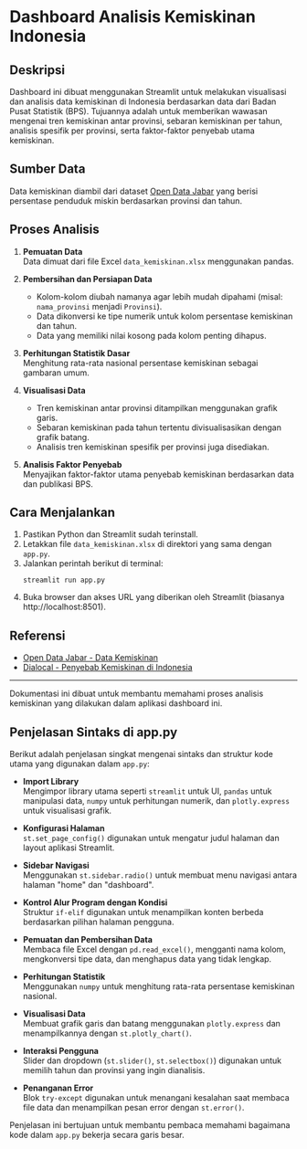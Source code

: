 # Dashboard Analisis Kemiskinan Indonesia

## Deskripsi
Dashboard ini dibuat menggunakan Streamlit untuk melakukan visualisasi dan analisis data kemiskinan di Indonesia berdasarkan data dari Badan Pusat Statistik (BPS). Tujuannya adalah untuk memberikan wawasan mengenai tren kemiskinan antar provinsi, sebaran kemiskinan per tahun, analisis spesifik per provinsi, serta faktor-faktor penyebab utama kemiskinan.

## Sumber Data
Data kemiskinan diambil dari dataset [Open Data Jabar](https://opendata.jabarprov.go.id/id/dataset/persentase-penduduk-miskin-berdasarkan-provinsi-di-indonesia) yang berisi persentase penduduk miskin berdasarkan provinsi dan tahun.

## Proses Analisis
1. **Pemuatan Data**  
   Data dimuat dari file Excel `data_kemiskinan.xlsx` menggunakan pandas.

2. **Pembersihan dan Persiapan Data**    
   - Kolom-kolom diubah namanya agar lebih mudah dipahami (misal: `nama_provinsi` menjadi `Provinsi`).
   - Data dikonversi ke tipe numerik untuk kolom persentase kemiskinan dan tahun.  
   - Data yang memiliki nilai kosong pada kolom penting dihapus.  

3. **Perhitungan Statistik Dasar**  
   Menghitung rata-rata nasional persentase kemiskinan sebagai gambaran umum.

4. **Visualisasi Data**  
   - Tren kemiskinan antar provinsi ditampilkan menggunakan grafik garis.  
   - Sebaran kemiskinan pada tahun tertentu divisualisasikan dengan grafik batang.  
   - Analisis tren kemiskinan spesifik per provinsi juga disediakan.  

5. **Analisis Faktor Penyebab**  
   Menyajikan faktor-faktor utama penyebab kemiskinan berdasarkan data dan publikasi BPS.

## Cara Menjalankan
1. Pastikan Python dan Streamlit sudah terinstall.  
2. Letakkan file `data_kemiskinan.xlsx` di direktori yang sama dengan `app.py`.  
3. Jalankan perintah berikut di terminal:  
   ```
   streamlit run app.py
   ```  
4. Buka browser dan akses URL yang diberikan oleh Streamlit (biasanya http://localhost:8501).

## Referensi
- [Open Data Jabar - Data Kemiskinan](https://opendata.jabarprov.go.id/id/dataset/persentase-penduduk-miskin-berdasarkan-provinsi-di-indonesia)  
- [Dialocal - Penyebab Kemiskinan di Indonesia](https://dialocal.com/penyebab-kemiskinan-di-indonesia/)

---

Dokumentasi ini dibuat untuk membantu memahami proses analisis kemiskinan yang dilakukan dalam aplikasi dashboard ini.

## Penjelasan Sintaks di app.py

Berikut adalah penjelasan singkat mengenai sintaks dan struktur kode utama yang digunakan dalam `app.py`:

- **Import Library**  
  Mengimpor library utama seperti `streamlit` untuk UI, `pandas` untuk manipulasi data, `numpy` untuk perhitungan numerik, dan `plotly.express` untuk visualisasi grafik.

- **Konfigurasi Halaman**  
  `st.set_page_config()` digunakan untuk mengatur judul halaman dan layout aplikasi Streamlit.

- **Sidebar Navigasi**  
  Menggunakan `st.sidebar.radio()` untuk membuat menu navigasi antara halaman "home" dan "dashboard".

- **Kontrol Alur Program dengan Kondisi**  
  Struktur `if-elif` digunakan untuk menampilkan konten berbeda berdasarkan pilihan halaman pengguna.

- **Pemuatan dan Pembersihan Data**  
  Membaca file Excel dengan `pd.read_excel()`, mengganti nama kolom, mengkonversi tipe data, dan menghapus data yang tidak lengkap.

- **Perhitungan Statistik**  
  Menggunakan `numpy` untuk menghitung rata-rata persentase kemiskinan nasional.

- **Visualisasi Data**  
  Membuat grafik garis dan batang menggunakan `plotly.express` dan menampilkannya dengan `st.plotly_chart()`.

- **Interaksi Pengguna**  
  Slider dan dropdown (`st.slider()`, `st.selectbox()`) digunakan untuk memilih tahun dan provinsi yang ingin dianalisis.

- **Penanganan Error**  
  Blok `try-except` digunakan untuk menangani kesalahan saat membaca file data dan menampilkan pesan error dengan `st.error()`.

Penjelasan ini bertujuan untuk membantu pembaca memahami bagaimana kode dalam `app.py` bekerja secara garis besar.
